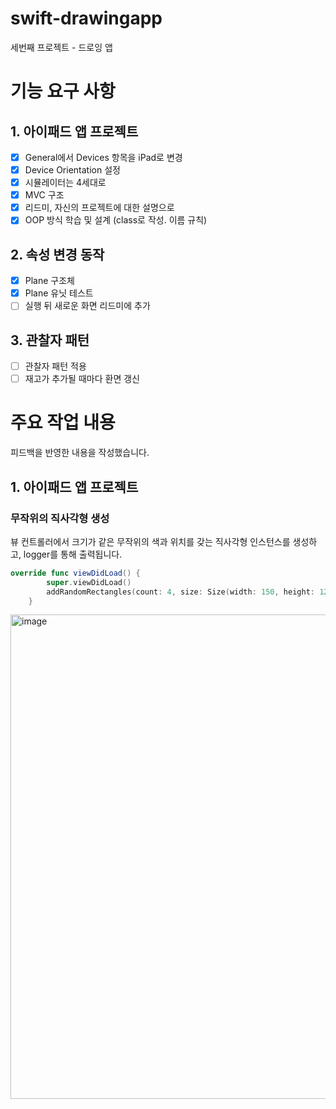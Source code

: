 # swift-drawingapp
세번째 프로젝트 - 드로잉 앱

# 기능 요구 사항
## 1. 아이패드 앱 프로젝트
- [x] General에서 Devices 항목을 iPad로 변경
- [x] Device Orientation 설정
- [x] 시뮬레이터는 4세대로
- [x] MVC 구조
- [x] 리드미, 자신의 프로젝트에 대한 설명으로
- [x] OOP 방식 학습 및 설계 (class로 작성. 이름 규칙)

## 2. 속성 변경 동작
- [x] Plane 구조체
- [x] Plane 유닛 테스트
- [ ] 실행 뒤 새로운 화면 리드미에 추가

## 3. 관찰자 패턴
- [ ] 관찰자 패턴 적용
- [ ] 재고가 추가될 때마다 환면 갱신

# 주요 작업 내용
피드백을 반영한 내용을 작성했습니다.
## 1. 아이패드 앱 프로젝트
### **무작위의 직사각형 생성**
뷰 컨트롤러에서 크기가 같은 무작위의 색과 위치를 갖는 직사각형 인스턴스를 생성하고, logger를 통해 출력됩니다.
```swift
override func viewDidLoad() {
        super.viewDidLoad()
        addRandomRectangles(count: 4, size: Size(width: 150, height: 120))
    }
```
<img width="775" alt="image" src="https://user-images.githubusercontent.com/70703326/228450144-fecb2610-ac7b-42ef-a9b0-a48e0679a024.png">

